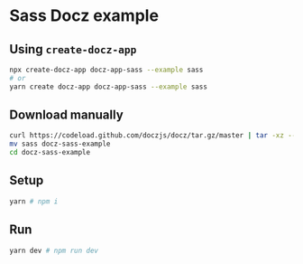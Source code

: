 # Sass Docz example

## Using `create-docz-app`

```sh
npx create-docz-app docz-app-sass --example sass
# or
yarn create docz-app docz-app-sass --example sass
```

## Download manually

```sh
curl https://codeload.github.com/doczjs/docz/tar.gz/master | tar -xz --strip=2 docz-master/examples/sass
mv sass docz-sass-example
cd docz-sass-example
```

## Setup

```sh
yarn # npm i
```

## Run

```sh
yarn dev # npm run dev
```
